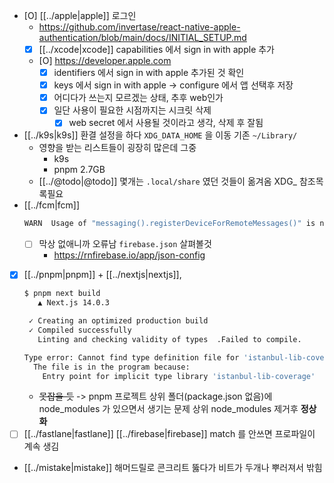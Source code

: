 - [O] [[../apple|apple]] 로그인
  + https://github.com/invertase/react-native-apple-authentication/blob/main/docs/INITIAL_SETUP.md
  - [X] [[../xcode|xcode]] capabilities  에서 sign in with apple 추가
  - [O] https://developer.apple.com
    - [X] identifiers 에서 sign in with apple 추가된 것 확인
    - [X] keys 에서 sign in with apple -> configure 에서 앱 선택후 저장
    - [X] 어디다가 쓰는지 모르겠는 상태, 추후 web인가
    - [X] 일단 사용이 필요한 시점까지는 시크릿 삭제
      - [X] web secret 에서 사용될 것이라고 생각, 삭제 후 잘됨
- [[../k9s|k9s]] 환결 설정을 하다 `XDG_DATA_HOME` 을 이동 기존 `~/Library/`
  - 영향을 받는 리스트들이 굉장히 많은데 그중
    - k9s
    - pnpm 2.7GB
  - [[../@todo|@todo]] 몇개는 `.local/share` 였던 것들이 옮겨옴 XDG_ 참조목록필요
- [[../fcm|fcm]]
  ```sh 
  WARN  Usage of "messaging().registerDeviceForRemoteMessages()" is not required. You only need to register if auto-registration is disabled in your 'firebase.json' configuration file via the 'messaging_ios_auto_register_for_remote_messages' property.
  ```
  - [ ] 막상 없애니까 오류남 `firebase.json` 살펴볼것
     + https://rnfirebase.io/app/json-config
- [X] [[../pnpm|pnpm]] + [[../nextjs|nextjs]], 
  ```sh 
  $ pnpm next build
     ▲ Next.js 14.0.3

   ✓ Creating an optimized production build
   ✓ Compiled successfully
     Linting and checking validity of types  .Failed to compile.

  Type error: Cannot find type definition file for 'istanbul-lib-coverage'.
    The file is in the program because:
      Entry point for implicit type library 'istanbul-lib-coverage'
  ```
  - ~~못잡을 듯~~ -> pnpm 프로젝트 상위 폴더(package.json 없음)에 node_modules 가 있으면서 생기는 문제 상위 node_modules 제거후 **정상화**
- [ ] [[../fastlane|fastlane]] [[../firebase|firebase]] match 를 안쓰면 프로파일이 계속 생김
- [[../mistake|mistake]] 해머드릴로 콘크리트 뚫다가 비트가 두개나 뿌러져서 밖힘

